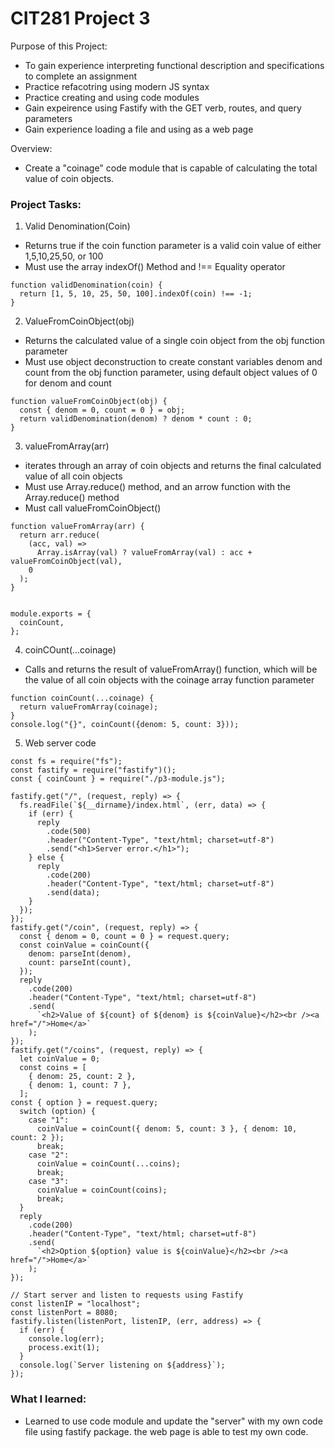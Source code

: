 # CIT281 Project 3

Purpose of this Project:
- To gain experience interpreting functional description and specifications to complete an assignment 
- Practice refacotring using modern JS syntax 
- Practice creating and using code modules 
- Gain expeirence using Fastify with the GET verb, routes, and query parameters
- Gain experience loading a file and using as a web page 

Overview:
- Create a "coinage" code module that is capable of calculating the total value of coin objects. 

### Project Tasks:

1. Valid Denomination(Coin)
- Returns true if the coin function parameter is a valid coin value of either 1,5,10,25,50, or 100
- Must use the array indexOf() Method and !== Equality operator 
```
function validDenomination(coin) {
  return [1, 5, 10, 25, 50, 100].indexOf(coin) !== -1;
}
```
2. ValueFromCoinObject(obj)
- Returns the calculated value of a single coin object from the obj function parameter
- Must use object deconstruction to create constant variables denom and count from the obj function parameter, using default object values of 0 for denom and count
```
function valueFromCoinObject(obj) {
  const { denom = 0, count = 0 } = obj;
  return validDenomination(denom) ? denom * count : 0;
}
```
3. valueFromArray(arr)
- iterates through an array of coin objects and returns the final calculated value of all coin objects
- Must use Array.reduce() method, and an arrow function with the Array.reduce() method
- Must call valueFromCoinObject()
```
function valueFromArray(arr) {
  return arr.reduce(
    (acc, val) =>
      Array.isArray(val) ? valueFromArray(val) : acc + valueFromCoinObject(val),
    0
  );
}


module.exports = {
  coinCount,
};

```

4. coinCOunt(...coinage)
- Calls and returns the result of valueFromArray() function, which will be the value of all coin objects with the coinage array function parameter
```
function coinCount(...coinage) {
  return valueFromArray(coinage);
}
console.log("{}", coinCount({denom: 5, count: 3}));
```

5. Web server code
```
const fs = require("fs");
const fastify = require("fastify")();
const { coinCount } = require("./p3-module.js");

fastify.get("/", (request, reply) => {
  fs.readFile(`${__dirname}/index.html`, (err, data) => {
    if (err) {
      reply
        .code(500)
        .header("Content-Type", "text/html; charset=utf-8")
        .send("<h1>Server error.</h1>");
    } else {
      reply
        .code(200)
        .header("Content-Type", "text/html; charset=utf-8")
        .send(data);
    }
  });
});
fastify.get("/coin", (request, reply) => {
  const { denom = 0, count = 0 } = request.query;
  const coinValue = coinCount({
    denom: parseInt(denom),
    count: parseInt(count),
  });
  reply
    .code(200)
    .header("Content-Type", "text/html; charset=utf-8")
    .send(
      `<h2>Value of ${count} of ${denom} is ${coinValue}</h2><br /><a href="/">Home</a>`
    );
});
fastify.get("/coins", (request, reply) => {
  let coinValue = 0;
  const coins = [
    { denom: 25, count: 2 },
    { denom: 1, count: 7 },
  ];
const { option } = request.query;
  switch (option) {
    case "1":
      coinValue = coinCount({ denom: 5, count: 3 }, { denom: 10, count: 2 });
      break;
    case "2":
      coinValue = coinCount(...coins);
      break;
    case "3":
      coinValue = coinCount(coins);
      break;
  }
  reply
    .code(200)
    .header("Content-Type", "text/html; charset=utf-8")
    .send(
      `<h2>Option ${option} value is ${coinValue}</h2><br /><a href="/">Home</a>`
    );
});

// Start server and listen to requests using Fastify
const listenIP = "localhost";
const listenPort = 8080;
fastify.listen(listenPort, listenIP, (err, address) => {
  if (err) {
    console.log(err);
    process.exit(1);
  }
  console.log(`Server listening on ${address}`);
});
```

### What I learned:
- Learned to use code module and update the "server" with my own code file using fastify package. the web page is able to test my own code. 
